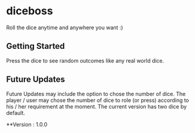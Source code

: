 # diceboss

Roll the dice anytime and anywhere you want :)

## Getting Started

Press the dice to see random outcomes like any real world dice.

## Future Updates

Future Updates may include the option to chose the number of dice. The player / user may chose the number of dice to role (or press) according to his / her requirement at the moment. The current version has two dice by default.


**Version : 1.0.0
